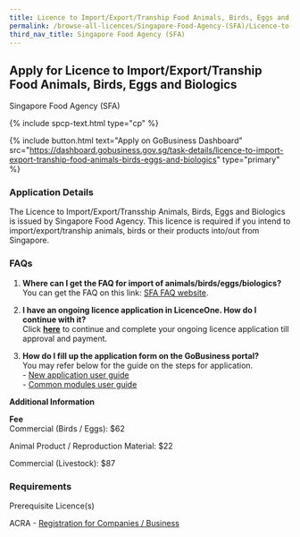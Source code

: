 ```yaml
---
title: Licence to Import/Export/Tranship Food Animals, Birds, Eggs and Biologics
permalink: /browse-all-licences/Singapore-Food-Agency-(SFA)/Licence-to-Import-Export-Tranship-Food-Animals--Birds--Eggs-and-Biologics
third_nav_title: Singapore Food Agency (SFA)
---
```


## Apply for Licence to Import/Export/Tranship Food Animals, Birds, Eggs and Biologics

Singapore Food Agency (SFA)

{% include spcp-text.html type="cp" %}

{% include button.html text="Apply on GoBusiness Dashboard" src="https://dashboard.gobusiness.gov.sg/task-details/licence-to-import-export-tranship-food-animals-birds-eggs-and-biologics" type="primary" %}

<H3>Application Details</H3>

<p>The Licence to Import/Export/Transship Animals, Birds, Eggs and Biologics is issued by Singapore Food Agency. This licence is required if you intend to import/export/tranship animals, birds or their products into/out from Singapore.</p>
<h3>FAQs</h3>
<ol>
<li><strong>Where can I get the FAQ for import of animals/birds/eggs/biologics?</strong><br>You can get the FAQ on this link: <a href="https://www.sfa.gov.sg/food-import-export/import-export-transshipment-of-live-poultry-livestock" target="_blank" rel="noopener">SFA FAQ website</a>.</li>
<li>
<p><strong>I have an ongoing licence application in LicenceOne. How do I continue with it?<br></strong>Click&nbsp;<a href="https://licence1.business.gov.sg/licence1/authentication/showLogin.action" target="_blank" rel="noopener"><strong>here</strong></a> to continue and complete your ongoing licence application till approval and payment.</p>
</li>
<li><strong>How do I fill up the application form on the GoBusiness portal?<br></strong>You may refer below for the guide&nbsp;on the steps for application.<br>- <a href="https://www.sfa.gov.sg/docs/default-source/food-import-and-export/import-licence_new-app-user-guide-v1-1.pdf" target="_blank" rel="noopener">New application user guide</a><br>- <a href="https://www.sfa.gov.sg/docs/default-source/food-import-and-export/import-licence_common-modues-user-guide-v1-0.pdf" target="_blank" rel="noopener">Common modules user guide</a></li>
</ol>

<strong>Additional Information</strong>

<p><strong>Fee<br></strong>Commercial (Birds / Eggs): $62</p>
<p>Animal Product / Reproduction Material: $22</p>
<p>Commercial (Livestock): $87</p>

<H3>Requirements</H3>

<p>Prerequisite Licence(s)</p>
<p>ACRA - <a href="https://www.acra.gov.sg/Home/" target="_blank" rel="noopener">Registration for Companies / Business</a></p>

